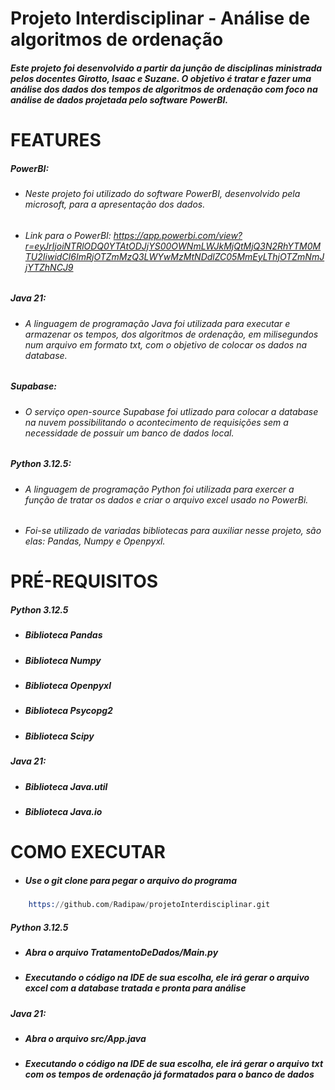 # Projeto Interdisciplinar - Análise de algoritmos de ordenação
##### Este projeto foi desenvolvido a partir da junção de disciplinas ministrada pelos docentes Girotto, Isaac e Suzane. O objetivo é tratar e fazer uma análise dos dados dos tempos de algoritmos de ordenação com foco na análise de dados projetada pelo software PowerBI.

# FEATURES 
##### PowerBI:
- ###### Neste projeto foi utilizado do software PowerBI, desenvolvido pela microsoft, para a apresentação dos dados.
- ###### Link para o PowerBI: https://app.powerbi.com/view?r=eyJrIjoiNTRlODQ0YTAtODJjYS00OWNmLWJkMjQtMjQ3N2RhYTM0MTU2IiwidCI6ImRjOTZmMzQ3LWYwMzMtNDdlZC05MmEyLThjOTZmNmJjYTZhNCJ9

##### Java 21: 
- ###### A linguagem de programação Java foi utilizada para executar e armazenar os tempos, dos algoritmos de ordenação, em milisegundos num arquivo em formato txt, com o objetivo de colocar os dados na database.

##### Supabase: 
- ###### O serviço open-source Supabase foi utlizado para colocar a database na nuvem possibilitando o acontecimento de requisições sem a necessidade de possuir um banco de dados local. 

##### Python 3.12.5:
- ###### A linguagem de programação Python foi utilizada para exercer a função de tratar os dados e criar o arquivo excel usado no PowerBi.
- ######  Foi-se utilizado de variadas bibliotecas para auxiliar nesse projeto, são elas: Pandas, Numpy e Openpyxl.

# PRÉ-REQUISITOS
##### Python 3.12.5
- ##### Biblioteca Pandas
- ##### Biblioteca Numpy
- ##### Biblioteca Openpyxl
- ##### Biblioteca Psycopg2
- ##### Biblioteca Scipy

##### Java 21:
- ##### Biblioteca Java.util
- ##### Biblioteca Java.io

# COMO EXECUTAR
- ##### Use o git clone para pegar o arquivo do programa
```s
    https://github.com/Radipaw/projetoInterdisciplinar.git
```
##### Python 3.12.5
- ##### Abra o arquivo TratamentoDeDados/Main.py


- ##### Executando o código na IDE de sua escolha, ele irá gerar o arquivo excel com a database tratada e pronta para análise

##### Java 21:

- ##### Abra o arquivo src/App.java


- ##### Executando o código na IDE de sua escolha, ele irá gerar o arquivo txt com os tempos de ordenação já formatados para o banco de dados


